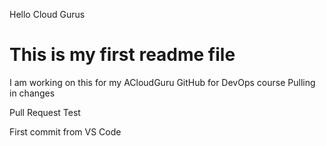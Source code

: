 Hello Cloud Gurus
# This is my first readme file
I am working on this for my ACloudGuru GitHub for DevOps course
Pulling in changes

Pull Request Test

First commit from VS Code

